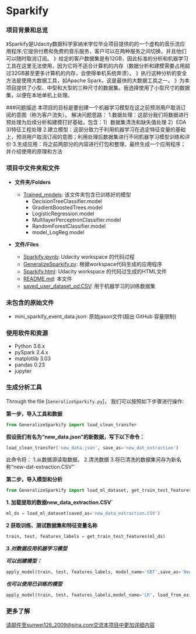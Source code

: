 # Sparkify


### 项目背景和总览
》Sparkify是Udacity数据科学家纳米学位毕业项目提供的的一个虚构的音乐流应用程序;它提供付费和免费的音乐服务，客户可以在两种服务之间切换，并且他们可以随时取消订阅。
》给定的客户数据集是有12GB，因此标准的分析和机器学习工具在这里无法使用，因为它将不适合计算机的内存（数据分析和建模需要占用超过32GB甚至更多计算机的内存，会使得单机系统奔溃）。
》执行这种分析的安全方法是使用大数据工具，如Apache Spark，这是最快的大数据工具之一。
》为本项目提供了小型、中型和大型的三种尺寸的数据集。我选择使用了小型尺寸的数据集，以便在本地单机上处理。

###问题描述
本项目的目标是要创建一个机器学习模型在这之前预测用户取消订阅的意图（称为客户流失）。
解决问题思路：
1.数据处理：这部分我们将数据进行预处理为后续分析和建模打好基础，包含：1）数据集清洗和缺失值处理 2）EDA 3)特征工程处理
2.建立模型：这部分致力于利用机器学习在选定特征变量的基础上，预测用户取消订阅的意图；利用处理后数据集进行不同机器学习模型训练和评价
3.生成应用：将之前两部分的内容进行打包和整理，最终生成一个应用程序；并介绍使用的原理和方法

### 项目中文件夹和文件

* **文件夹/Folders**
  * [Trained_models](等待上传到github): 该文件夹包含已训练好的模型
    * DecisionTreeClassifier.model
    * GradientBoostedTrees.model
    * LogisticRegression.model
    * MultilayerPerceptronClassifier.model
    * RandomForestClassifier.model
    * model_LogReg.model
	
* **文件/Files**
  * [Sparkify.ipynb](等待上传到github): Udacity workspace 的代码过程
  * [GeneralizeSparkify.py](等待上传到github): 根据workspace代码生成的应用程序
  * [Sparkify.html](等待上传到github): Udacity workspace 的代码过生成的HTML文件
  * [README.md](等待上传到github): 本文件
  * [saved_user_dataset_pd.CSV](等待上传到github): 用于机器学习的训练数据集


### 未包含的原始文件
* mini_sparkify_event_data.json: 原始jason文件(超出 GitHub 容量限制)

### 使用软件和资源
- Python 3.6.x 
- pySpark 2.4.x 
- matplotlib 3.03 
- pandas 0.23 
- jupyter 

### 生成分析工具
Through the file [`GeneralizeSparkify.py`]， 我们可以按照如下步骤进行操作:

**第一步，导入工具和数据**

```python
from GeneralizeSparkify import load_clean_transfer
```

**假设我们有名为“new_data.json”的新数据，写下以下命令：**

```python
load_clean_transfer('new_data.json', save_as='new_dat_extraction')
```

此命令将：
1.从数据源读取数据，
2.清洗数据
3.将已清洗的数据集另存为新名称“new-dat-extraction.CSV”`

**第二步，导入模型和分析**

```python
from GeneralizeSparkify import load_ml_dataset, get_train_test_features, apply_model
```

**1. 加载提取的数据new_data_extraction.CSV`**

```python
ml_ds = load_ml_dataset(saved_as='new_data_extraction.CSV')
```

**2 获取训练、测试数据集和特征变量名称**

```python
train, test, features_labels = get_train_test_features(ml_ds)
```

***3.对数据应用机器学习模型***

***可以创建模型：***

```python
apply_model(train, test, features_labels, model_name='GBT',save_as='NewGBT.model')
```

***也可以使用已训练的模型***

```python
apply_model(train, test, features_labels,model_name='LR', load_from_existing='LogisticRegression.model')
```

### 更多了解
请邮件至sunwei126_2009@sina.com交流本项目中更加详细内容
